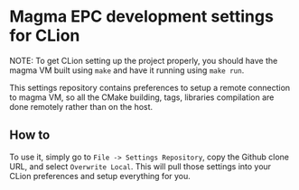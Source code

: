 # Magma EPC development settings for CLion

NOTE: To get CLion setting up the project properly, you should have the magma VM built using `make` and have it running using `make run`.

This settings repository contains preferences to setup a remote connection to magma VM, so all the CMake building, tags, libraries compilation are done remotely rather than on the host.

## How to

To use it, simply go to `File -> Settings Repository`, copy the Github clone URL, and select `Overwrite Local`. This will pull those settings into your CLion preferences and setup everything for you.
